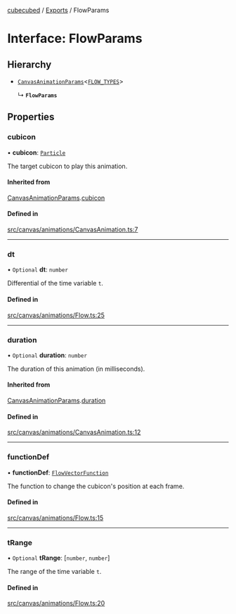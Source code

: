 [cubecubed](/reference/README.md) / [Exports](/reference/modules.md) / FlowParams

# Interface: FlowParams

## Hierarchy

- [`CanvasAnimationParams`](/reference/interfaces/CanvasAnimationParams.md)<[`FLOW_TYPES`](/reference/types/FLOW_TYPES.md)\>

  ↳ **`FlowParams`**

## Properties

### cubicon

• **cubicon**: [`Particle`](/reference/classes/Particle.md)

The target cubicon to play this animation.

#### Inherited from

[CanvasAnimationParams](/reference/interfaces/CanvasAnimationParams.md).[cubicon](/reference/interfaces/CanvasAnimationParams.md#cubicon)

#### Defined in

[src/canvas/animations/CanvasAnimation.ts:7](https://github.com/imaphatduc/cubecubed/blob/ec15a85/src/canvas/animations/CanvasAnimation.ts#L7)

___

### dt

• `Optional` **dt**: `number`

Differential of the time variable `t`.

#### Defined in

[src/canvas/animations/Flow.ts:25](https://github.com/imaphatduc/cubecubed/blob/ec15a85/src/canvas/animations/Flow.ts#L25)

___

### duration

• `Optional` **duration**: `number`

The duration of this animation (in milliseconds).

#### Inherited from

[CanvasAnimationParams](/reference/interfaces/CanvasAnimationParams.md).[duration](/reference/interfaces/CanvasAnimationParams.md#duration)

#### Defined in

[src/canvas/animations/CanvasAnimation.ts:12](https://github.com/imaphatduc/cubecubed/blob/ec15a85/src/canvas/animations/CanvasAnimation.ts#L12)

___

### functionDef

• **functionDef**: [`FlowVectorFunction`](/reference/types/FlowVectorFunction.md)

The function to change the cubicon's position at each frame.

#### Defined in

[src/canvas/animations/Flow.ts:15](https://github.com/imaphatduc/cubecubed/blob/ec15a85/src/canvas/animations/Flow.ts#L15)

___

### tRange

• `Optional` **tRange**: [`number`, `number`]

The range of the time variable `t`.

#### Defined in

[src/canvas/animations/Flow.ts:20](https://github.com/imaphatduc/cubecubed/blob/ec15a85/src/canvas/animations/Flow.ts#L20)
